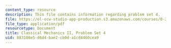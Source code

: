 ```yaml
---
content_type: resource
description: This file contains information regarding problem set 4.
file: https://ol-ocw-studio-app-production.s3.amazonaws.com/courses/8-223-classical-mechanics-ii-january-iap-2017/883108e5d6d4bae2cb0da1cd4460cea9_MIT8_223IAP17_pset4.pdf
file_type: application/pdf
resourcetype: Document
title: Classical Mechanics II, Problem Set 4
uid: 883108e5-d6d4-bae2-cb0d-a1cd4460cea9
---
```

